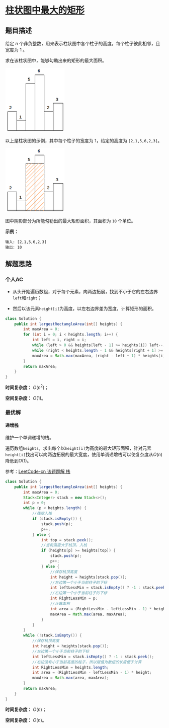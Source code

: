 # [柱状图中最大的矩形](https://leetcode-cn.com/problems/largest-rectangle-in-histogram/)

## 题目描述

给定 *n* 个非负整数，用来表示柱状图中各个柱子的高度。每个柱子彼此相邻，且宽度为 1 。

求在该柱状图中，能够勾勒出来的矩形的最大面积。

![img](assets/histogram.png)

以上是柱状图的示例，其中每个柱子的宽度为 1，给定的高度为 `[2,1,5,6,2,3]`。

![img](assets/histogram_area.png)

图中阴影部分为所能勾勒出的最大矩形面积，其面积为 `10` 个单位。

**示例：**

```
输入: [2,1,5,6,2,3]
输出: 10
```

## 解题思路

### 个人AC

- 从头开始遍历数组，对于每个元素，向两边拓展，找到不小于它的左右边界`left`和`right`；

- 然后以该元素`height[i]`为高度，以左右边界差为宽度，计算矩形的面积。

```java
class Solution {
    public int largestRectangleArea(int[] heights) {
        int maxArea = 0;
        for (int i = 0; i < heights.length; i++) {
            int left = i, right = i;
            while (left > 0 && heights[left - 1] >= heights[i]) left--;
            while (right < heights.length - 1 && heights[right + 1] >= heights[i]) right++;
            maxArea = Math.max(maxArea, (right - left + 1) * heights[i]);
        }
        return maxArea;
    }
}
```

**时间复杂度：** $O(n^2)$；

**空间复杂度：** $O(1)$。

### 最优解

#### 递增栈

维护一个单调递增的栈。

遍历数组`heights`，求出每个以`height[i]`为高度的最大矩形面积，针对元素`height[i]`找出可以向两边拓展的最大宽度，使用单调递增栈可以使复杂度从$O(n)$降低到$O(1)$。

参考：[LeetCode-cn 该题题解 栈](https://leetcode-cn.com/problems/largest-rectangle-in-histogram/solution/xiang-xi-tong-su-de-si-lu-fen-xi-duo-jie-fa-by-1-7/)

```java
class Solution {
    public int largestRectangleArea(int[] heights) {
        int maxArea = 0;
        Stack<Integer> stack = new Stack<>();
        int p = 0;
        while (p < heights.length) {
            //栈空入栈
            if (stack.isEmpty()) {
                stack.push(p);
                p++;
            } else {
                int top = stack.peek();
                //当前高度大于栈顶，入栈
                if (heights[p] >= heights[top]) {
                    stack.push(p);
                    p++;
                } else {
                    //保存栈顶高度
                    int height = heights[stack.pop()];
                    //左边第一个小于当前柱子的下标
                    int leftLessMin = stack.isEmpty() ? -1 : stack.peek();
                    //右边第一个小于当前柱子的下标
                    int RightLessMin = p;
                    //计算面积
                    int area = (RightLessMin - leftLessMin - 1) * height;
                    maxArea = Math.max(area, maxArea);
                }
            }
        }
        while (!stack.isEmpty()) {
            //保存栈顶高度
            int height = heights[stack.pop()];
            //左边第一个小于当前柱子的下标
            int leftLessMin = stack.isEmpty() ? -1 : stack.peek();
            //右边没有小于当前高度的柱子，所以赋值为数组的长度便于计算
            int RightLessMin = heights.length;
            int area = (RightLessMin - leftLessMin - 1) * height;
            maxArea = Math.max(area, maxArea);
        }
        return maxArea;
    }
}
```

**时间复杂度：** $O(n)$；

**空间复杂度：** $O(n)$。